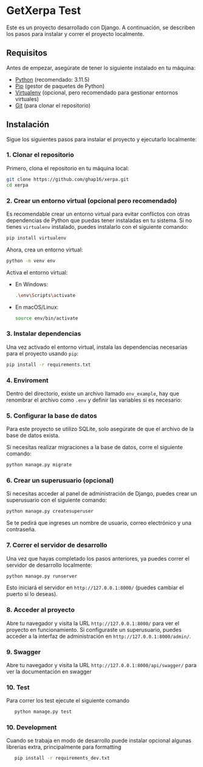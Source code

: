 # GetXerpa Test

Este es un proyecto desarrollado con Django. A continuación, se describen los pasos para instalar y correr el proyecto localmente.

## Requisitos

Antes de empezar, asegúrate de tener lo siguiente instalado en tu máquina:

- [Python](https://www.python.org/downloads/) (recomendado: 3.11.5)
- [Pip](https://pip.pypa.io/en/stable/) (gestor de paquetes de Python)
- [Virtualenv](https://virtualenv.pypa.io/en/stable/) (opcional, pero recomendado para gestionar entornos virtuales)
- [Git](https://git-scm.com/) (para clonar el repositorio)

## Instalación

Sigue los siguientes pasos para instalar el proyecto y ejecutarlo localmente:

### 1. Clonar el repositorio

Primero, clona el repositorio en tu máquina local:

```bash
git clone https://github.com/ghap16/xerpa.git
cd xerpa

```

### 2. Crear un entorno virtual (opcional pero recomendado)

Es recomendable crear un entorno virtual para evitar conflictos con otras dependencias de Python que puedas tener instaladas en tu sistema. Si no tienes `virtualenv` instalado, puedes instalarlo con el siguiente comando:

```bash
pip install virtualenv
```

Ahora, crea un entorno virtual:

```bash
python -m venv env
```

Activa el entorno virtual:

-   En Windows:
    
    ```bash
    .\env\Scripts\activate
    ```
    
-   En macOS/Linux:
    
    ```bash
    source env/bin/activate
    ```
    

### 3. Instalar dependencias

Una vez activado el entorno virtual, instala las dependencias necesarias para el proyecto usando `pip`:

```bash
pip install -r requirements.txt
```

### 4. Enviroment

Dentro del directorio, existe un archivo llamado `env_example`, hay que renombrar el archivo como `.env` y definir las variables si es necesario:


### 5. Configurar la base de datos

Para este proyecto se utilizo SQLite, solo asegúrate de que el archivo de la base de datos exista.

Si necesitas realizar migraciones a la base de datos, corre el siguiente comando:

```bash
python manage.py migrate
```

### 6. Crear un superusuario (opcional)

Si necesitas acceder al panel de administración de Django, puedes crear un superusuario con el siguiente comando:

```bash
python manage.py createsuperuser

```

Se te pedirá que ingreses un nombre de usuario, correo electrónico y una contraseña.

### 7. Correr el servidor de desarrollo

Una vez que hayas completado los pasos anteriores, ya puedes correr el servidor de desarrollo localmente:

```bash
python manage.py runserver
```

Esto iniciará el servidor en `http://127.0.0.1:8000/` (puedes cambiar el puerto si lo deseas).

### 8. Acceder al proyecto

Abre tu navegador y visita la URL `http://127.0.0.1:8000/` para ver el proyecto en funcionamiento. Si configuraste un superusuario, puedes acceder a la interfaz de administración en `http://127.0.0.1:8000/admin/`.

### 9. Swagger

Abre tu navegador y visita la URL `http://127.0.0.1:8000/api/swagger/` para ver la documentación en swagger

### 10. Test

Para correr los test ejecute el siguiente comando
 ```bash
    python manage.py test
```

### 10. Development

Cuando se trabaja en modo de desarrollo puede instalar opcional algunas librerias extra, principalmente para formatting
 ```bash
    pip install -r requirements_dev.txt
```
